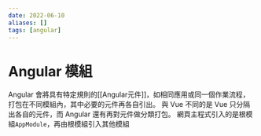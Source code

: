 ```yaml
---
date: 2022-06-10
aliases: []
tags: [angular]
---
```


# Angular 模組

Angular 會將具有特定規則的[[Angular元件]]，如相同應用或同一個作業流程，打包在不同模組內，其中必要的元件再各自引出。
與 Vue 不同的是 Vue 只分隔出各自的元件，而 Angular 還有再對元件做分類打包。
網頁主程式引入的是根模組`AppModule`，再由根模組引入其他模組
